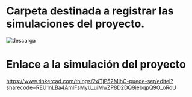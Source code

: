 # Carpeta destinada a registrar las simulaciones del proyecto.

![descarga](https://user-images.githubusercontent.com/106171748/233847489-be549d39-e863-468d-8e40-716a992ae559.jpg)

# Enlace a la simulación del proyecto
https://www.tinkercad.com/things/24TjP52MIhC-puede-ser/editel?sharecode=REU1nLBa4AmlFsMyU_uiMwZP8D2DQ9iebqpQ9O_oRoU

